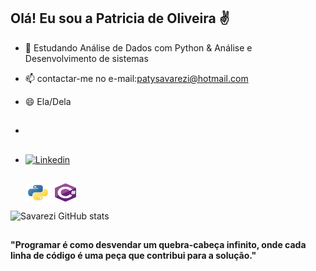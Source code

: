 ## Olá! Eu sou a Patricia de Oliveira ✌️

- 🌱 Estudando Análise de Dados com Python & Análise e Desenvolvimento de sistemas
- 📫 contactar-me no e-mail:patysavarezi@hotmail.com
- 😄 Ela/Dela
- ##

- [![Linkedin](https://img.shields.io/badge/LinkedIn-0077B5?style=for-the-badge&logo=linkedin&logoColor=white)](https://www.linkedin.com/in/patr%C3%ADcia-oliveira-a457892b1?utm_source=share&utm_campaign=share_via&utm_content=profile&utm_medium=android_app)

  ##
   <img align="center" alt="Paty-Python" height="30" width="40" src="https://raw.githubusercontent.com/devicons/devicon/master/icons/python/python-original.svg">
    <img align="center" alt="Paty-Csharp" height="30" width="40" src="https://raw.githubusercontent.com/devicons/devicon/master/icons/csharp/csharp-original.svg">

![Savarezi GitHub stats](https://github-readme-stats.vercel.app/api?username=Savarezi&show_icons=true&theme=radical)

##
**"Programar é como desvendar um quebra-cabeça infinito, onde cada linha de código é uma peça que contribui para a solução."**




    
